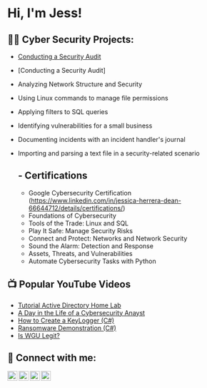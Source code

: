 <h1>Hi, I'm Jess! 

<h2>👨‍💻 Cyber Security Projects:</h2>

  - [Conducting a Security Audit](https://github.com/joshmadakor1/Algorithms-Practice)
  - [Conducting a Security Audit]
  - Analyzing Network Structure and Security
  - Using Linux commands to manage file permissions
  - Applying filters to SQL queries
  - Identifying vulnerabilities for a small business
  - Documenting incidents with an incident handler's journal
  - Importing and parsing a text file in a security-related scenario

    <h2> - Certifications</h2> 
    
    - Google Cybersecurity Certification (https://www.linkedin.com/in/jessica-herrera-dean-66644712/details/certifications/)
    - Foundations of Cybersecurity
    - Tools of the Trade: Linux and SQL
    - Play It Safe: Manage Security Risks
    - Connect and Protect: Networks and Network Security
    - Sound the Alarm: Detection and Response
    - Assets, Threats, and Vulnerabilities
    - Automate Cybersecurity Tasks with Python

<h2>📺 Popular YouTube Videos</h2>

- [Tutorial Active Directory Home Lab](https://www.youtube.com/watch?v=a83ASGn_V_s)
- [A Day in the Life of a Cybersecurity Anayst](https://www.youtube.com/watch?v=uHy3oM7NnoU)
- [How to Create a KeyLogger (C#)](https://www.youtube.com/watch?v=N-L9hklSlNk)
- [Ransomware Demonstration (C#)](https://www.youtube.com/watch?v=OfvdQeh79s0)
- [Is WGU Legit?](https://www.youtube.com/watch?v=E2MwRWxDBkA)

<h2> 🤳 Connect with me:</h2>

[<img align="left" alt="JoshMadakor | YouTube" width="22px" src="https://cdn.jsdelivr.net/npm/simple-icons@v3/icons/youtube.svg" />][youtube]
[<img align="left" alt="JoshMadakor | Twitter" width="22px" src="https://cdn.jsdelivr.net/npm/simple-icons@v3/icons/twitter.svg" />][twitter]
[<img align="left" alt="JoshMadakor | LinkedIn" width="22px" src="https://cdn.jsdelivr.net/npm/simple-icons@v3/icons/linkedin.svg" />][linkedin]
[<img align="left" alt="JoshMadakor | Instagram" width="22px" src="https://cdn.jsdelivr.net/npm/simple-icons@v3/icons/instagram.svg" />][instagram]

[twitter]: https://twitter.com/joshmadakor
[youtube]: https://www.youtube.com/c/joshmadakor
[instagram]: https://www.instagram.com/joshmadakor/
[linkedin]: https://linkedin.com/in/joshmadakor

<!--
**joshmadakor1/joshmadakor1** is a ✨ _special_ ✨ repository because its `README.md` (this file) appears on your GitHub profile.

Here are some ideas to get you started:

- 🔭 I’m currently working on ...
- 🌱 I’m currently learning ...
- 👯 I’m looking to collaborate on ...
- 🤔 I’m looking for help with ...
- 💬 Ask me about ...
- 📫 How to reach me: ...
- 😄 Pronouns: ...
- ⚡ Fun fact: ...
-->
